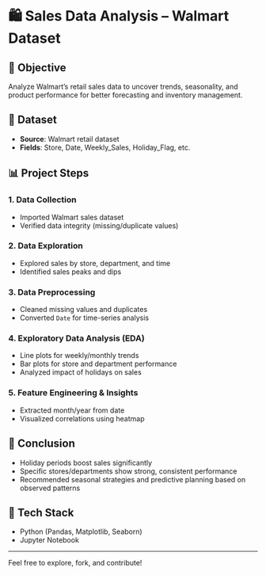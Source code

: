 # 🛍️ Sales Data Analysis – Walmart Dataset

## 📌 Objective
Analyze Walmart’s retail sales data to uncover trends, seasonality, and product performance for better forecasting and inventory management.

## 📂 Dataset
- **Source**: Walmart retail dataset
- **Fields**: Store, Date, Weekly_Sales, Holiday_Flag, etc.

## 📊 Project Steps

### 1. Data Collection
- Imported Walmart sales dataset
- Verified data integrity (missing/duplicate values)

### 2. Data Exploration
- Explored sales by store, department, and time
- Identified sales peaks and dips

### 3. Data Preprocessing
- Cleaned missing values and duplicates
- Converted `Date` for time-series analysis

### 4. Exploratory Data Analysis (EDA)
- Line plots for weekly/monthly trends
- Bar plots for store and department performance
- Analyzed impact of holidays on sales

### 5. Feature Engineering & Insights
- Extracted month/year from date
- Visualized correlations using heatmap

## 📌 Conclusion
- Holiday periods boost sales significantly
- Specific stores/departments show strong, consistent performance
- Recommended seasonal strategies and predictive planning based on observed patterns

## 🧠 Tech Stack
- Python (Pandas, Matplotlib, Seaborn)
- Jupyter Notebook

---

Feel free to explore, fork, and contribute!
